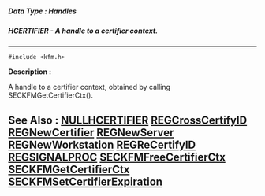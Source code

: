 ##### Data Type : Handles
##### HCERTIFIER - A handle to a certifier context.
---
```
#include <kfm.h>
```
**Description :**

A handle to a certifier context, obtained by calling SECKFMGetCertifierCtx().

**See Also :**
[NULLHCERTIFIER](/domino-c-api-docs/reference/Symb/NULLHCERTIFIER)
[REGCrossCertifyID](/domino-c-api-docs/reference/Func/REGCrossCertifyID)
[REGNewCertifier](/domino-c-api-docs/reference/Func/REGNewCertifier)
[REGNewServer](/domino-c-api-docs/reference/Func/REGNewServer)
[REGNewWorkstation](/domino-c-api-docs/reference/Func/REGNewWorkstation)
[REGReCertifyID](/domino-c-api-docs/reference/Func/REGReCertifyID)
[REGSIGNALPROC](/domino-c-api-docs/reference/Data/REGSIGNALPROC)
[SECKFMFreeCertifierCtx](/domino-c-api-docs/reference/Func/SECKFMFreeCertifierCtx)
[SECKFMGetCertifierCtx](/domino-c-api-docs/reference/Func/SECKFMGetCertifierCtx)
[SECKFMSetCertifierExpiration](/domino-c-api-docs/reference/Func/SECKFMSetCertifierExpiration)
---
